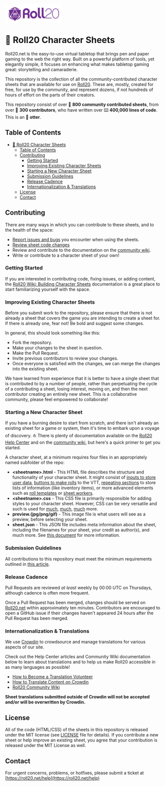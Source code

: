 <a href="https://roll20.net">
    <img src="https://raw.githubusercontent.com/Roll20/roll20-character-sheets/master/Roll20%20Logo.png" alt="Roll20 logo" title="Roll20"" align="center" height="60" />
</a>

# 🎲 Roll20 Character Sheets

Roll20.net is the easy-to-use virtual tabletop that brings pen and paper gaming to the web the right way. Built on a powerful platform of tools, yet elegantly simple, it focuses on enhancing what makes tabletop gaming great: storytelling and camaraderie.

This repository is the collection of all the community-contributed character sheets that are available for use on [Roll20](https://roll20.net). These are, mostly, created for free, for use by the community, and represent dozens, if not hundreds of hours of effort on the parts of their creators. 

This repository consist of over 📜 **800 community contributed sheets**, from over 🧑 **300 contributors**, who have written over ⌨️ **400,000 lines of code**. This is an 🦦 **otter**.

## Table of Contents

- [🎲 Roll20 Character Sheets](#-roll20-character-sheets)
  - [Table of Contents](#table-of-contents)
  - [Contributing](#contributing)
    - [Getting Started](#getting-started)
    - [Improving Existing Character Sheets](#improving-existing-character-sheets)
    - [Starting a New Character Sheet](#starting-a-new-character-sheet)
    - [Submission Guidelines](#submission-guidelines)
    - [Release Cadence](#release-cadence)
    - [Internationalization & Translations](#internationalization--translations)
  - [License](#license)
  - [Contact](#contact)

## Contributing

There are many ways in which you can contribute to these sheets, and to the health of the space: 

* [Report issues and bugs](https://github.com/Roll20/roll20-character-sheets/issues) you encounter when using the sheets.
* [Review sheet code changes](https://github.com/Roll20/roll20-character-sheets/pulls)
* Review and contribute to the documentation on the [community wiki](https://wiki.roll20.net/Building_Character_Sheets).
* Write or contribute to a character sheet of your own!

### Getting Started

If you are interested in contributing code, fixing issues, or adding content, the [Roll20 Wiki: Building Character Sheets](https://wiki.roll20.net/Building_Character_Sheets) documentation is a great place to start familiarizing yourself with the space.

### Improving Existing Character Sheets

Before you submit work to the repository, please ensure that there is not already a sheet that covers the game you are intending to create a sheet for. If there is already one, fear not! Be bold and suggest some changes. 

In general, this should look something like this:

* Fork the repository. 
* Make your changes to the sheet in question.
* Make the Pull Request.
* Invite previous contributors to review your changes.
* Once everyone is satisfied with the changes, we can merge the changes into the existing sheet.

 We have learned from experience that it is better to have a single sheet that is contributed to by a number of people, rather than perpetuating the cycle of a contributing a sheet, losing interest, moving on, and then the next contributor creating an entirely new sheet. This is a collaborative community, please feel empowered to collaborate!

### Starting a New Character Sheet

If you have a burning desire to start from scratch, and there isn't already an existing sheet for a game or system, then it's time to embark upon a voyage of discovery. ⛵ There is plenty of documentation available on the [Roll20 Help Center](https://help.roll20.net/hc/en-us/articles/360037773413) and on the [community wiki](https://wiki.roll20.net/Building_Character_Sheets), but here's a quick primer to get you started. 

A character sheet, at a minimum requires four files in an appropriately named subfolder of the repo:

* **\<sheetname>.html** - This HTML file describes the structure and functionality of your character sheet. It might consist of [inputs to store user data](https://wiki.roll20.net/Building_Character_Sheets#Text_.26_Numbers), [buttons to make rolls](https://wiki.roll20.net/Button#Roll_Button) to the VTT, [repeating sections](https://wiki.roll20.net/Repeating_Sections) to store lists of information (like inventory items), or more advanced elements such as [roll templates](https://wiki.roll20.net/Building_Character_Sheets/Roll_Templates) or [sheet workers](https://wiki.roll20.net/Sheet_Worker_Scripts).
* **\<sheetname>.css** - This CSS file is primarily responsible for adding styles to your character sheet. However, CSS can be very versatile and such is used for [much](https://wiki.roll20.net/CSS_Wizardry#Tabs), [much](https://wiki.roll20.net/CSS_Wizardry#Custom_Progress_Bar), [much](https://wiki.roll20.net/CSS_Wizardry#Clocks) more. 
* **preview.(jpg/png/gif)** - This image file is what users will see as a preview, before selecting your sheet.
* **sheet.json** - This JSON file includes meta information about the sheet, including the filenames for your sheet, your credit as author(s), and much more. See [this document](https://wiki.roll20.net/Sheet.json) for more information.

### Submission Guidelines

All contributions to this repository must meet the minimum requirements outlined in [this article](https://help.roll20.net/hc/en-us/articles/360037773453).

### Release Cadence

Pull Requests are reviewed *at least* weekly by 00:00 UTC on Thursdays, although cadence is often more frequent. 

Once a Pull Request has been merged, changes should be served on [Roll20.net](https://roll20.net) within approximately ten minutes. Contributors are encouraged to open a GitHub issue if their changes haven't appeared 24 hours after the Pull Request has been merged.

### Internationalization & Translations

We use [Crowdin](https://crowdin.com/) to crowdsource and manage translations for various aspects of our site. 

Check out the Help Center articles and Community Wiki documentation below to learn about translations and to help us make Roll20 accessible in as many languages as possible!

* [How to Become a Translation Volunteer](https://roll20.zendesk.com/hc/en-us/articles/360058423993-How-to-Become-a-Translation-Volunteer)
* [How to Translate Content on Crowdin](https://roll20.zendesk.com/hc/en-us/articles/360057432414-How-to-Translate-Content-on-Crowdin)
* [Roll20 Community Wiki](https://wiki.roll20.net/Character_Sheet_i18n)

**Sheet translations submitted outside of Crowdin will not be accepted and/or will be overwritten by Crowdin.**

## License

All of the code (HTML/CSS) of the sheets in this repository is released under the MIT license (see [LICENSE](https://github.com/Roll20/roll20-character-sheets/blob/master/LICENSE) file for details). If you contribute a new sheet or help improve an existing sheet, you agree that your contribution is released under the MIT License as well.

## Contact

For urgent concerns, problems, or hotfixes, please submit a ticket at [https://roll20.net/help](https://roll20.net/help)